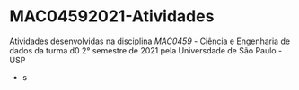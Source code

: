 # MAC04592021-Atividades
Atividades desenvolvidas na disciplina _MAC0459_ - Ciência e Engenharia de dados da turma d0 2° semestre de 2021 pela Universdade de São Paulo - USP

* s
